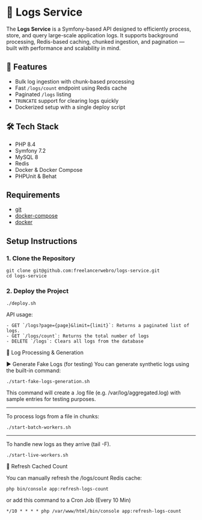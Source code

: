 # 📄 Logs Service
The **Logs Service** is a Symfony-based API designed to efficiently process, store, and query large-scale application logs. 
It supports background processing, Redis-based caching, chunked ingestion, and pagination — built with performance and scalability in mind.

## 🚀 Features

- Bulk log ingestion with chunk-based processing
- Fast `/logs/count` endpoint using Redis cache
- Paginated `/logs` listing
- `TRUNCATE` support for clearing logs quickly
- Dockerized setup with a single deploy script

## 🛠 Tech Stack

- PHP 8.4
- Symfony 7.2
- MySQL 8
- Redis
- Docker & Docker Compose
- PHPUnit & Behat

## Requirements
- [git](https://github.com/git-guides/install-git)
- [docker-compose](https://docs.docker.com/compose/install/)
- [docker](https://www.docker.com/get-started/)

## Setup Instructions

### 1. Clone the Repository
```
git clone git@github.com:freelancerwebro/logs-service.git
cd logs-service
```

### 2. Deploy the Project
```
./deploy.sh
```


API usage:
```
- GET `/logs?page={page}&limit={limit}`: Returns a paginated list of logs.
- GET `/logs/count`: Returns the total number of logs
- DELETE `/logs`: Clears all logs from the database
```

🧪 Log Processing & Generation

▶️ Generate Fake Logs (for testing)
You can generate synthetic logs using the built-in command:
```
./start-fake-logs-generation.sh
```
This command will create a .log file (e.g. /var/log/aggregated.log) with sample entries for testing purposes.

-------------------

To process logs from a file in chunks:
```
./start-batch-workers.sh
```
-------------------
To handle new logs as they arrive (tail -F).
```
./start-live-workers.sh
```

🔁 Refresh Cached Count

You can manually refresh the /logs/count Redis cache:
```
php bin/console app:refresh-logs-count
```
or add this command to a Cron Job (Every 10 Min)
```
*/10 * * * * php /var/www/html/bin/console app:refresh-logs-count
```
